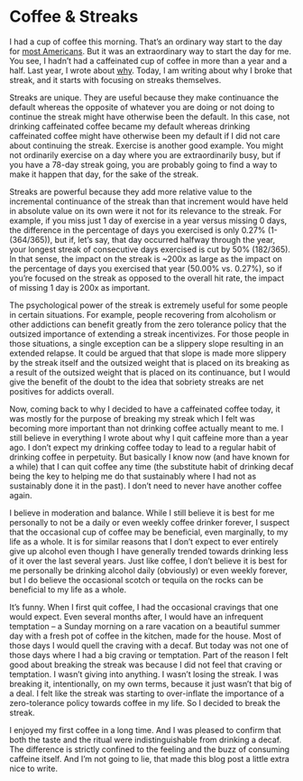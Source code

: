 # Coffee & Streaks

I had a cup of coffee this morning. That’s an ordinary way start to the day for [most Americans](https://www.foodbeverageinsider.com/beverage-development/coffee-consumption-hits-record-high-in-us). But it was an extraordinary way to start the day for me. You see, I hadn’t had a caffeinated cup of coffee in more than a year and a half. Last year, I wrote about [why](https://www.blogofjake.com/p/how-why-i-quit-caffeine?r=428ww&utm_campaign=post&utm_medium=web). Today, I am writing about why I broke that streak, and it starts with focusing on streaks themselves. 

Streaks are unique. They are useful because they make continuance the default whereas the opposite of whatever you are doing or not doing to continue the streak might have otherwise been the default. In this case, not drinking caffeinated coffee became my default whereas drinking caffeinated coffee might have otherwise been my default if I did not care about continuing the streak. Exercise is another good example. You might not ordinarily exercise on a day where you are extraordinarily busy, but if you have a 78-day streak going, you are probably going to find a way to make it happen that day, for the sake of the streak. 

Streaks are powerful because they add more relative value to the incremental continuance of the streak than that increment would have held in absolute value on its own were it not for its relevance to the streak. For example, if you miss just 1 day of exercise in a year versus missing 0 days, the difference in the percentage of days you exercised is only 0.27% (1-(364/365)), but if, let’s say, that day occurred halfway through the year, your longest streak of consecutive days exercised is cut by 50% (182/365). In that sense, the impact on the streak is ~200x as large as the impact on the percentage of days you exercised that year (50.00% vs. 0.27%), so if you’re focused on the streak as opposed to the overall hit rate, the impact of missing 1 day is 200x as important.

The psychological power of the streak is extremely useful for some people in certain situations. For example, people recovering from alcoholism or other addictions can benefit greatly from the zero tolerance policy that the outsized importance of extending a streak incentivizes. For those people in those situations, a single exception can be a slippery slope resulting in an extended relapse. It could be argued that that slope is made more slippery by the streak itself and the outsized weight that is placed on its breaking as a result of the outsized weight that is placed on its continuance, but I would give the benefit of the doubt to the idea that sobriety streaks are net positives for addicts overall.

Now, coming back to why I decided to have a caffeinated coffee today, it was mostly for the purpose of breaking my streak which I felt was becoming more important than not drinking coffee actually meant to me. I still believe in everything I wrote about why I quit caffeine more than a year ago. I don’t expect my drinking coffee today to lead to a regular habit of drinking coffee in perpetuity. But basically I know now (and have known for a while) that I can quit coffee any time (the substitute habit of drinking decaf being the key to helping me do that sustainably where I had not as sustainably done it in the past). I don’t need to never have another coffee again. 

I believe in moderation and balance. While I still believe it is best for me personally to not be a daily or even weekly coffee drinker forever, I suspect that the occasional cup of coffee may be beneficial, even marginally, to my life as a whole. It is for similar reasons that I don’t expect to ever entirely give up alcohol even though I have generally trended towards drinking less of it over the last several years. Just like coffee, I don’t believe it is best for me personally be drinking alcohol daily (obviously) or even weekly forever, but I do believe the occasional scotch or tequila on the rocks can be beneficial to my life as a whole.

It’s funny. When I first quit coffee, I had the occasional cravings that one would expect. Even several months after, I would have an infrequent temptation – a Sunday morning on a rare vacation on a beautiful summer day with a fresh pot of coffee in the kitchen, made for the house. Most of those days I would quell the craving with a decaf. But today was not one of those days where I had a big craving or temptation. Part of the reason I felt good about breaking the streak was because I did not feel that craving or temptation. I wasn’t giving into anything. I wasn’t losing the streak. I was breaking it, intentionally, on my own terms, because it just wasn’t that big of a deal. I felt like the streak was starting to over-inflate the importance of a zero-tolerance policy towards coffee in my life. So I decided to break the streak. 

I enjoyed my first coffee in a long time. And I was pleased to confirm that both the taste and the ritual were indistinguishable from drinking a decaf. The difference is strictly confined to the feeling and the buzz of consuming caffeine itself. And I’m not going to lie, that made this blog post a little extra nice to write.
